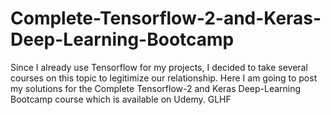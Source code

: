 # Complete-Tensorflow-2-and-Keras-Deep-Learning-Bootcamp

Since I already use Tensorflow for my projects, I decided to take several courses on this topic to legitimize our relationship. Here I am going to post my solutions for the Complete Tensorflow-2 and Keras Deep-Learning Bootcamp course which is available on Udemy. GLHF
